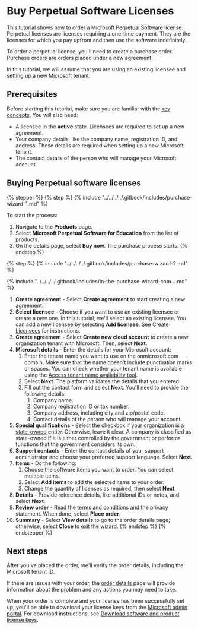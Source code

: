 # Buy Perpetual Software Licenses

This tutorial shows how to order a Microsoft [Perpetual Software](../../perpetual-software/) license. Perpetual licenses are licenses requiring a one-time payment. They are the licenses for which you pay upfront and then use the software indefinitely.&#x20;

To order a perpetual license, you'll need to create a purchase order. Purchase orders are orders placed under a new agreement.&#x20;

In this tutorial, we will assume that you are using an existing licensee and setting up a new Microsoft tenant.

## Prerequisites <a href="#howtoorderamicrosoft365subscriptionforanexistingmicrosofttenant-prerequisites" id="howtoorderamicrosoft365subscriptionforanexistingmicrosofttenant-prerequisites"></a>

Before starting this tutorial, make sure you are familiar with the [key concepts](../../../../marketplace-platform/getting-started/key-concepts.md). You will also need:

* A licensee in the **active** state. Licensees are required to set up a new agreement.&#x20;
* Your company details, like the company name, registration ID, and address. These details are required when setting up a new Microsoft tenant.
* The contact details of the person who will manage your Microsoft account.

## Buying Perpetual software licenses <a href="#implementation" id="implementation"></a>

{% stepper %}
{% step %}
{% include "../../../../.gitbook/includes/purchase-wizard-1.md" %}

To start the process:

1. Navigate to the **Products** page.&#x20;
2. Select **Microsoft Perpetual Software for Education** from the list of products.
3. On the details page, select **Buy now**. The purchase process starts.
{% endstep %}

{% step %}
{% include "../../../../.gitbook/includes/purchase-wizard-2.md" %}

{% include "../../../../.gitbook/includes/in-the-purchase-wizard-com....md" %}

1. **Create agreement** - Select **Create agreement** to start creating a new agreement.
2. **Select licensee** - Choose if you want to use an existing licensee or create a new one. In this tutorial, we'll select an existing licensee. You can add a new licensee by selecting **Add licensee**. See [Create Licensees](../../../../modules-and-features/settings/licensees/create-licensees.md) for instructions.
3. **Create agreemen**t - Select **Create new cloud account** to create a new organization tenant with Microsoft. Then, select **Next**.
4. **Microsoft details** - Enter the details for your Microsoft account:
   1. Enter the tenant name you want to use on the onmicrosoft.com domain. Make sure that the name doesn't include punctuation marks or spaces. You can check whether your tenant name is available using the [Access tenant name availability tool](https://onmicrosoft.platform.softwareone.com/).
   2. Select **Next**. The platform validates the details that you entered.
   3. Fill out the contact form and select **Next**. You'll need to provide the following details:
      1. Company name.
      2. Company registration ID or tax number.
      3. Company address, including city and zip/postal code.
      4. Contact details of the person who will manage your account.&#x20;
5. **Special qualifications** - Select the checkbox if your organization is a [state-owned](https://www.microsoft.com/en-us/legal/compliance/anticorruption/criteria) entity. Otherwise, leave it clear. A company is classified as state-owned if it is either controlled by the government or performs functions that the government considers its own.
6. **Support contacts** - Enter the contact details of your support administrator and choose your preferred support language. Select **Next**.
7. **Items** - Do the following:
   1. Choose the software items you want to order. You can select multiple items.&#x20;
   2. Select **Add items** to add the selected items to your order.&#x20;
   3. Change the quantity of licenses as required, then select **Next**.
8. **Details** - Provide reference details, like additional IDs or notes, and select **Next**.
9. **Review order** - Read the terms and conditions and the privacy statement. When done, select **Place order**.
10. **Summary** - Select **View details** to go to the order details page; otherwise, select **Close** to exit the wizard.
{% endstep %}
{% endstepper %}

## Next steps <a href="#next-steps" id="next-steps"></a>

After you've placed the order, we'll verify the order details, including the Microsoft tenant ID.&#x20;

If there are issues with your order, the [order details ](../../../../modules-and-features/marketplace/orders/#subscription-details)page will provide information about the problem and any actions you may need to take.

When your order is complete and your license has been successfully set up, you'll be able to download your license keys from the [Microsoft admin portal](https://admin.microsoft.com/). For download instructions, see [Download software and product license keys](https://learn.microsoft.com/en-us/microsoft-365/admin/setup/download-software-licenses-csp?view=o365-worldwide#download-software-and-product-license-keys).
